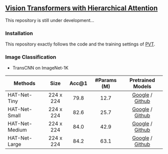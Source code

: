 ## [Vision Transformers with Hierarchical Attention](https://arxiv.org/abs/2106.03180)

This repository is still under development...


### Installation

This repository exactly follows the code and the training settings of [PVT](https://github.com/whai362/PVT).


### Image Classification

- TransCNN on ImageNet-1K

|     Methods     |   Size    | Acc@1 | #Params (M) |  Pretrained Models  |
|-----------------|:---------:|:-----:|:-----------:|:-------------------:|
|  HAT-Net-Tiny   | 224 x 224 |  79.8 |     12.7    | [Google](https://drive.google.com/file/d/1OwazUhr8awul-D07U-RQ-7Zl2o6Ki-zJ/view?usp=sharing) / [Github](https://github.com/yun-liu/TransCNN/releases/download/v1.0/TransCNN-Tiny.pth) |
|  HAT-Net-Small  | 224 x 224 |  82.6 |     25.7    | [Google](https://drive.google.com/file/d/1XLzseiHvaZKiMJ6Ec4BdmLW-gmb5cuq5/view?usp=sharing) / [Github](https://github.com/yun-liu/TransCNN/releases/download/v1.0/TransCNN-Small.pth) |
|  HAT-Net-Medium | 224 x 224 |  84.0 |     42.9    | [Google](https://drive.google.com/file/d/1OMuNIKDqISlxZcxvbuZerUc-ix_LYYUr/view?usp=sharing) / [Github](https://github.com/yun-liu/TransCNN/releases/download/v1.0/TransCNN-Medium.pth) |
|  HAT-Net-Large  | 224 x 224 |  84.2 |     63.1    | [Google](https://drive.google.com/file/d/12nRHmZqj3EVDuJA3Iq9E0vRP7ocaI7k3/view?usp=sharing) / [Github](https://github.com/yun-liu/TransCNN/releases/download/v1.0/TransCNN-Large.pth) |



